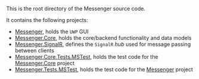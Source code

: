 This is the root directory of the Messenger source code.

It contains the following projects:
- [Messenger](Messenger/), holds the `UWP` GUI
- [Messenger.Core](Messenger.Core/), holds the core/backend functionality and data models
- [Messenger.SignalR](Messenger.SignalR/), defines the `SignalR` *hub* used for message passing between clients
- [Messenger.Core.Tests.MSTest](Messenger.Core.Tests.MSTest/), holds the test code for the [Messenger.Core](Messenger.Core/) project
- [Messenger.Tests.MSTest](Messenger.Tests.MSTest/), holds the test code for the [Messenger](Messenger/) project
